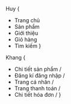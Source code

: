 Huy {

- Trang chủ
- Sản phẩm
- Giới thiệu
- Giỏ hàng
- Tìm kiếm
  }

Khang {

- Chi tiết sản phẩm /
- Đăng kí đăng nhập /
- Trang cá nhân /
- Trang thanh toán /
- Chi tiết hóa đơn /
  }
